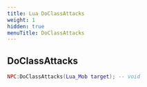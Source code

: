 ```yaml
---
title: Lua DoClassAttacks
weight: 1
hidden: true
menuTitle: DoClassAttacks
---
```

## DoClassAttacks
```lua
NPC:DoClassAttacks(Lua_Mob target); -- void
```